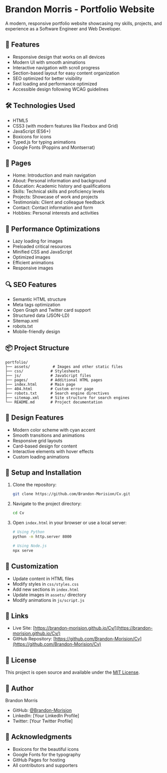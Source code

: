 # Brandon Morris - Portfolio Website

A modern, responsive portfolio website showcasing my skills, projects, and experience as a Software Engineer and Web Developer.

## 🌟 Features

- Responsive design that works on all devices
- Modern UI with smooth animations
- Interactive navigation with scroll progress
- Section-based layout for easy content organization
- SEO optimized for better visibility
- Fast loading and performance optimized
- Accessible design following WCAG guidelines

## 🛠️ Technologies Used

- HTML5
- CSS3 (with modern features like Flexbox and Grid)
- JavaScript (ES6+)
- Boxicons for icons
- Typed.js for typing animations
- Google Fonts (Poppins and Montserrat)

## 📱 Pages

- Home: Introduction and main navigation
- About: Personal information and background
- Education: Academic history and qualifications
- Skills: Technical skills and proficiency levels
- Projects: Showcase of work and projects
- Testimonials: Client and colleague feedback
- Contact: Contact information and form
- Hobbies: Personal interests and activities

## 🚀 Performance Optimizations

- Lazy loading for images
- Preloaded critical resources
- Minified CSS and JavaScript
- Optimized images
- Efficient animations
- Responsive images

## 🔍 SEO Features

- Semantic HTML structure
- Meta tags optimization
- Open Graph and Twitter card support
- Structured data (JSON-LD)
- Sitemap.xml
- robots.txt
- Mobile-friendly design

## 📦 Project Structure

```
portfolio/
├── assets/          # Images and other static files
├── css/            # Stylesheets
├── js/             # JavaScript files
├── pages/          # Additional HTML pages
├── index.html      # Main page
├── 404.html        # Custom error page
├── robots.txt      # Search engine directives
├── sitemap.xml     # Site structure for search engines
└── README.md       # Project documentation
```

## 🎨 Design Features

- Modern color scheme with cyan accent
- Smooth transitions and animations
- Responsive grid layouts
- Card-based design for content
- Interactive elements with hover effects
- Custom loading animations

## 🔧 Setup and Installation

1. Clone the repository:
   ```bash
   git clone https://github.com/Brandon-Morision/Cv.git
   ```

2. Navigate to the project directory:
   ```bash
   cd Cv
   ```

3. Open `index.html` in your browser or use a local server:
   ```bash
   # Using Python
   python -m http.server 8000
   
   # Using Node.js
   npx serve
   ```

## 📝 Customization

- Update content in HTML files
- Modify styles in `css/styles.css`
- Add new sections in `index.html`
- Update images in `assets/` directory
- Modify animations in `js/script.js`

## 🔗 Links

- Live Site: [https://brandon-morision.github.io/Cv/](https://brandon-morision.github.io/Cv/)
- GitHub Repository: [https://github.com/Brandon-Morision/Cv](https://github.com/Brandon-Morision/Cv)

## 📄 License

This project is open source and available under the [MIT License](LICENSE).

## 👤 Author

Brandon Morris
- GitHub: [@Brandon-Morision](https://github.com/Brandon-Morision)
- LinkedIn: [Your LinkedIn Profile]
- Twitter: [Your Twitter Profile]

## 🙏 Acknowledgments

- Boxicons for the beautiful icons
- Google Fonts for the typography
- GitHub Pages for hosting
- All contributors and supporters 